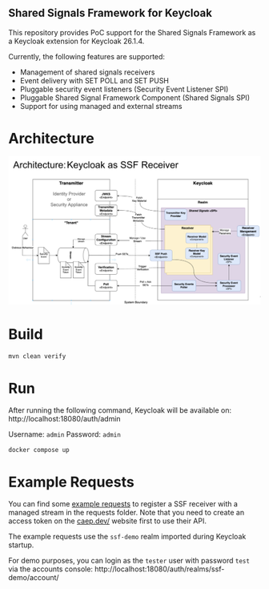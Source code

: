 Shared Signals Framework for Keycloak
---

This repository provides PoC support for the Shared Signals Framework as a Keycloak extension
for Keycloak 26.1.4.

Currently, the following features are supported:
- Management of shared signals receivers
- Event delivery with SET POLL and SET PUSH
- Pluggable security event listeners (Security Event Listener SPI)
- Pluggable Shared Signal Framework Component (Shared Signals SPI)
- Support for using managed and external streams

# Architecture

![architecture](architecture.png "Architecture")

# Build

```
mvn clean verify
```

# Run

After running the following command, Keycloak will be available on:
http://localhost:18080/auth/admin

Username: `admin`
Password: `admin`

```
docker compose up
```

# Example Requests

You can find some [example requests](./requests) to register a SSF receiver with a managed stream in the requests folder.
Note that you need to create an access token on the [caep.dev/](https://caep.dev/) website first to use their API.

The example requests use the `ssf-demo` realm imported during Keycloak startup.

For demo purposes, you can login as the `tester` user with password `test`
via the accounts console: http://localhost:18080/auth/realms/ssf-demo/account/